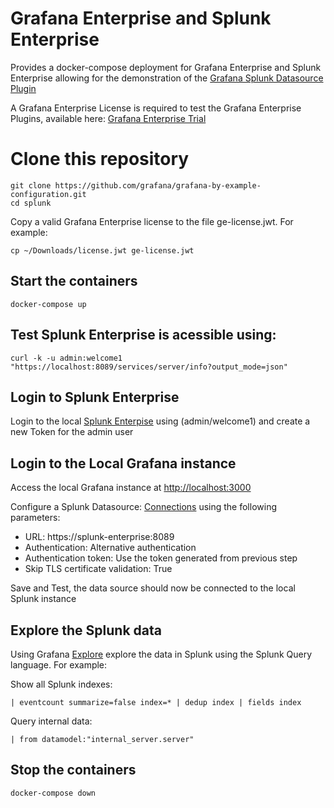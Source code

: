 # Grafana Enterprise and Splunk Enterprise

Provides a docker-compose deployment for Grafana Enterprise and Splunk Enterprise allowing for the demonstration of the [Grafana Splunk Datasource Plugin](https://grafana.com/grafana/plugins/grafana-splunk-datasource/)

A Grafana Enterprise License is required to test the Grafana Enterprise Plugins, available here: [Grafana Enterprise Trial](https://grafana.com/signup/grafana-enterprise/trial/connect-account)

# Clone this repository
```
git clone https://github.com/grafana/grafana-by-example-configuration.git
cd splunk
```
Copy a valid Grafana Enterprise license to the file ge-license.jwt. For example:
```
cp ~/Downloads/license.jwt ge-license.jwt
```


## Start the containers
```
docker-compose up
```

## Test Splunk Enterprise is acessible using:
```
curl -k -u admin:welcome1 "https://localhost:8089/services/server/info?output_mode=json"
```
## Login to Splunk Enterprise
Login to the local [Splunk Enterpise](http://localhost:8000/) using (admin/welcome1) and create a new Token for the admin user

## Login to the Local Grafana instance
Access the local Grafana instance at [http://localhost:3000](http://localhost:3000)

Configure a Splunk Datasource: [Connections](http://localhost:3000/connections/datasources) using the following parameters:
- URL: https://splunk-enterprise:8089
- Authentication: Alternative authentication
- Authentication token: Use the token generated from previous step
- Skip TLS certificate validation: True

Save and Test, the data source should now be connected to the local Splunk instance

## Explore the Splunk data
Using Grafana [Explore](http://localhost:3000/explore) explore the data in Splunk using the Splunk Query language. For example:

Show all Splunk indexes:
```
| eventcount summarize=false index=* | dedup index | fields index
```

Query internal data:
```
| from datamodel:"internal_server.server"
```

## Stop the containers
```
docker-compose down
```